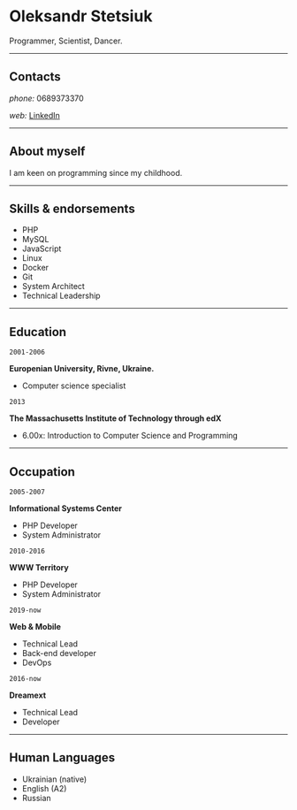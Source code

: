 # Oleksandr Stetsiuk

Programmer, Scientist, Dancer.

---

## Contacts

*phone:* 0689373370

*web:* [LinkedIn](https://www.linkedin.com/in/oleksandr-stetsiuk-9bb3ab12b/)

---

## About myself

I am keen on programming since my childhood.

---

## Skills & endorsements

- PHP
- MySQL
- JavaScript
- Linux
- Docker
- Git
- System Architect
- Technical Leadership

---

## Education

`2001-2006`

**Europenian University, Rivne, Ukraine.**
- Computer science specialist

`2013`

**The Massachusetts Institute of Technology through edX**
- 6.00x: Introduction to Computer Science and Programming

---

## Occupation

`2005-2007`

**Informational Systems Center**

- PHP Developer
- System Administrator

`2010-2016`

**WWW Territory**

- PHP Developer
- System Administrator

`2019-now`

**Web & Mobile**

- Technical Lead
- Back-end developer
- DevOps

`2016-now`

**Dreamext**

- Technical Lead
- Developer

---

## Human Languages

- Ukrainian (native)
- English (A2)
- Russian 
